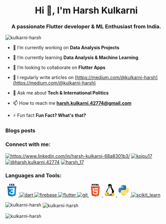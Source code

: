 <h1 align="center">Hi 👋, I'm Harsh Kulkarni</h1>
<h3 align="center">A passionate Flutter developer & ML Enthusiast from India.</h3>

<p align="left"> <img src="https://komarev.com/ghpvc/?username=kulkarni-harsh&label=Profile%20views&color=0e75b6&style=flat" alt="kulkarni-harsh" /> </p>

- 🔭 I’m currently working on **Data Analysis Projects**

- 🌱 I’m currently learning **Data Analysis & Machine Learning**

- 👯 I’m looking to collaborate on **Flutter Apps**

- 📝 I regularly write articles on [https://medium.com/@kulkarni-harsh](https://medium.com/@kulkarni-harsh)

- 💬 Ask me about **Tech & International Politics**

- 📫 How to reach me **harsh.kulkarni.42774@gmail.com**

- ⚡ Fun fact **Fun Fact? What's that?**

### Blogs posts
<!-- BLOG-POST-LIST:START -->
<!-- BLOG-POST-LIST:END -->

<h3 align="left">Connect with me:</h3>
<p align="left">
<a href="https://linkedin.com/in/https://www.linkedin.com/in/harsh-kulkarni-68a8301b3/" target="blank"><img align="center" src="https://raw.githubusercontent.com/rahuldkjain/github-profile-readme-generator/master/src/images/icons/Social/linked-in-alt.svg" alt="https://www.linkedin.com/in/harsh-kulkarni-68a8301b3/" height="30" width="40" /></a>
<a href="https://kaggle.com/kojou17" target="blank"><img align="center" src="https://raw.githubusercontent.com/rahuldkjain/github-profile-readme-generator/master/src/images/icons/Social/kaggle.svg" alt="kojou17" height="30" width="40" /></a>
<a href="https://medium.com/@kulkarni-harsh" target="blank"><img align="center" src="https://raw.githubusercontent.com/rahuldkjain/github-profile-readme-generator/master/src/images/icons/Social/medium.svg" alt="@harsh.kulkarni.42774" height="30" width="40" /></a>
<a href="https://www.hackerrank.com/harsh_17" target="blank"><img align="center" src="https://raw.githubusercontent.com/rahuldkjain/github-profile-readme-generator/master/src/images/icons/Social/hackerrank.svg" alt="harsh_17" height="30" width="40" /></a>
</p>

<h3 align="left">Languages and Tools:</h3>
<p align="left"> <a href="https://www.w3schools.com/css/" target="_blank"> <img src="https://raw.githubusercontent.com/devicons/devicon/master/icons/css3/css3-original-wordmark.svg" alt="css3" width="40" height="40"/> </a> <a href="https://dart.dev" target="_blank"> <img src="https://www.vectorlogo.zone/logos/dartlang/dartlang-icon.svg" alt="dart" width="40" height="40"/> </a> <a href="https://firebase.google.com/" target="_blank"> <img src="https://www.vectorlogo.zone/logos/firebase/firebase-icon.svg" alt="firebase" width="40" height="40"/> </a> <a href="https://flutter.dev" target="_blank"> <img src="https://www.vectorlogo.zone/logos/flutterio/flutterio-icon.svg" alt="flutter" width="40" height="40"/> </a> <a href="https://git-scm.com/" target="_blank"> <img src="https://www.vectorlogo.zone/logos/git-scm/git-scm-icon.svg" alt="git" width="40" height="40"/> </a> <a href="https://www.w3.org/html/" target="_blank"> <img src="https://raw.githubusercontent.com/devicons/devicon/master/icons/html5/html5-original-wordmark.svg" alt="html5" width="40" height="40"/> </a> <a href="https://www.linux.org/" target="_blank"> <img src="https://raw.githubusercontent.com/devicons/devicon/master/icons/linux/linux-original.svg" alt="linux" width="40" height="40"/> </a> <a href="https://www.python.org" target="_blank"> <img src="https://raw.githubusercontent.com/devicons/devicon/master/icons/python/python-original.svg" alt="python" width="40" height="40"/> </a> <a href="https://scikit-learn.org/" target="_blank"> <img src="https://upload.wikimedia.org/wikipedia/commons/0/05/Scikit_learn_logo_small.svg" alt="scikit_learn" width="40" height="40"/> </a> </p>

<p><img align="left" src="https://github-readme-stats.vercel.app/api/top-langs?username=kulkarni-harsh&show_icons=true&locale=en&layout=compact" alt="kulkarni-harsh" /></p>

<p>&nbsp;<img align="center" src="https://github-readme-stats.vercel.app/api?username=kulkarni-harsh&show_icons=true&locale=en" alt="kulkarni-harsh" /></p>

<p><img align="center" src="https://github-readme-streak-stats.herokuapp.com/?user=kulkarni-harsh&" alt="kulkarni-harsh" /></p>
